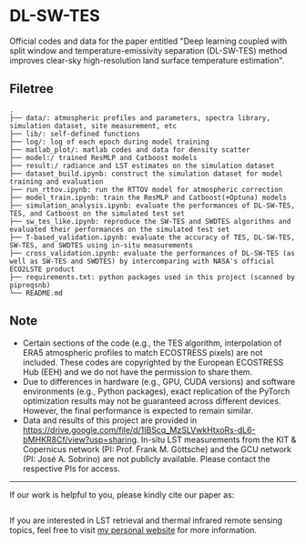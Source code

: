 # DL-SW-TES
Official codes and data for the paper entitled "Deep learning coupled with split window and temperature-emissivity separation (DL-SW-TES) method improves clear-sky high-resolution land surface temperature estimation".

## Filetree
```
.
├── data/: atmospheric profiles and parameters, spectra library, simulation dataset, site measurement, etc
├── lib/: self-defined functions
├── log/: log of each epoch during model training
├── matlab_plot/: matlab codes and data for density scatter
├── model:/ trained ResMLP and Catboost models
├── result:/ radiance and LST estimates on the simulation dataset
├── dataset_build.ipynb: construct the simulation dataset for model training and evaluation
├── run_rttov.ipynb: run the RTTOV model for atmospheric correction
├── model_train.ipynb: train the ResMLP and Catboost(+Optuna) models
├── simulation_analysis.ipynb: evaluate the performances of DL-SW-TES, TES, and Catboost on the simulated test set
├── sw_tes_like.ipynb: reproduce the SW-TES and SWDTES algorithms and evaluated their performances on the simulated test set
├── T-based_validation.ipynb: evaluate the accuracy of TES, DL-SW-TES, SW-TES, and SWDTES using in-situ measurements
├── cross_validation.ipynb: evaluate the performances of DL-SW-TES (as well as SW-TES and SWDTES) by intercomparing with NASA's official ECO2LSTE product
├── requirements.txt: python packages used in this project (scanned by pipreqsnb)
└── README.md
```

## Note
* Certain sections of the code (e.g., the TES algorithm, interpolation of ERA5 atmospheric profiles to match ECOSTRESS pixels) are not included. These codes are copyrighted by the European ECOSTRESS Hub (EEH) and we do not have the permission to share them.
* Due to differences in hardware (e.g., GPU, CUDA versions) and software environments (e.g., Python packages), exact replication of the PyTorch optimization results may not be guaranteed across different devices. However, the final performance is expected to remain similar.
* Data and results of this project are provided in https://drive.google.com/file/d/1IBScq_MzSLVwkHtxoRs-dL6-bMHKR8Cf/view?usp=sharing. In-situ LST measurements from the KIT & Copernicus network (PI: Prof. Frank M. Göttsche) and the GCU network (PI: José A. Sobrino) are not publicly available. Please contact the respective PIs for access.

---
If our work is helpful to you, please kindly cite our paper as:
```

```
If you are interested in LST retrieval and thermal infrared remote sensing topics, feel free to visit [my personal website](https://cas222huan.github.io//) for more information.